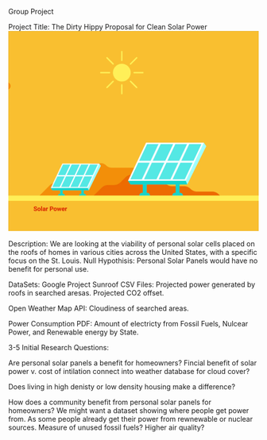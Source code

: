 Group Project

Project Title:
The Dirty Hippy Proposal for Clean Solar Power
![sun](Images/sun.gif)

Description:
We are looking at the viability of personal solar cells placed on the roofs of homes in various cities across the United States, with a specific focus on the St. Louis.
Null Hypothisis:
Personal Solar Panels would have no benefit for personal use.

DataSets:
Google Project Sunroof CSV Files:
Projected power generated by roofs in searched aresas.
Projected CO2 offset.

Open Weather Map API:
Cloudiness of searched areas.

Power Consumption PDF:
Amount of electricty from Fossil Fuels, Nulcear Power, and Renewable energy by State.


3-5 Initial Research Questions:

Are personal solar panels a benefit for homeowners?
Fincial benefit of solar power v. cost of intilation
connect into weather database for cloud cover?
	
Does living in high denisty or low density housing make a difference?

How does a community benefit from personal solar panels for homeowners?
We might want a dataset showing where people get power from. As some people already get their power from rewnewable or nuclear sources. 
Measure of unused fossil fuels?
Higher air quality?



